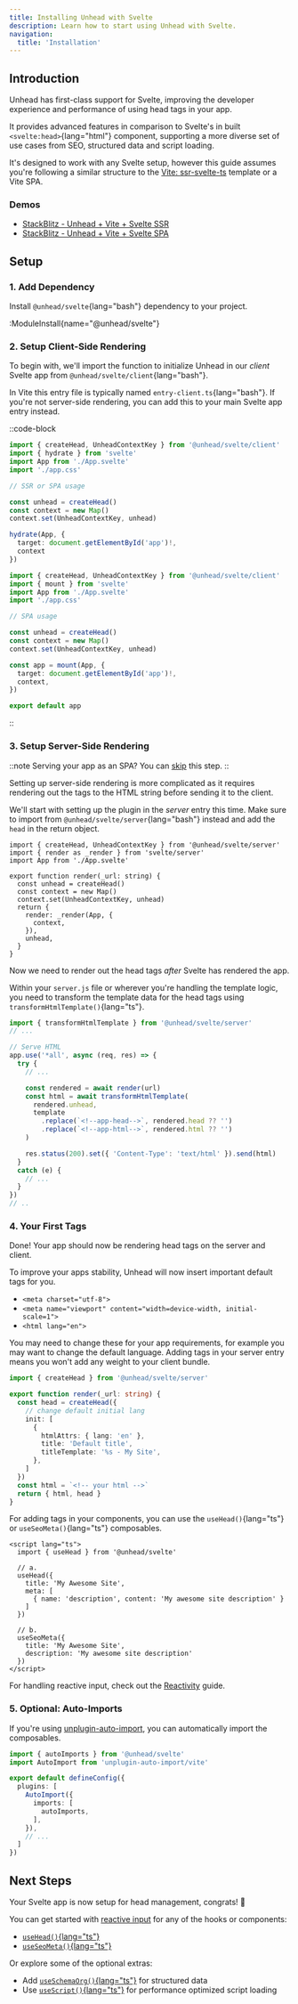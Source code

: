 ```yaml
---
title: Installing Unhead with Svelte
description: Learn how to start using Unhead with Svelte.
navigation:
  title: 'Installation'
---
```


## Introduction

Unhead has first-class support for Svelte, improving the developer experience and performance of using head tags in your app.

It provides advanced features in comparison to Svelte's in built `<svelte:head>`{lang="html"} component, supporting a more diverse set of use cases from SEO, structured data and
script loading.

It's designed to work with any Svelte setup, however this guide assumes you're following a similar structure to the [Vite: ssr-svelte-ts](https://github.com/bluwy/create-vite-extra/tree/master/template-ssr-Svelte-ts) template
or a Vite SPA.

### Demos

- [StackBlitz - Unhead + Vite + Svelte SSR](https://stackblitz.com/edit/github-ckbygkxk)
- [StackBlitz - Unhead + Vite + Svelte SPA](https://stackblitz.com/edit/vitejs-vite-tfv9egtq)

## Setup

### 1. Add Dependency

Install `@unhead/svelte`{lang="bash"} dependency to your project. 

:ModuleInstall{name="@unhead/svelte"}

### 2. Setup Client-Side Rendering

To begin with, we'll import the function to initialize Unhead in our _client_ Svelte app from `@unhead/svelte/client`{lang="bash"}.

In Vite this entry file is typically named `entry-client.ts`{lang="bash"}. If you're not server-side rendering, you can add this to your main Svelte app entry instead.

::code-block

```ts {1,7,12,14} [src/entry-client.ts]
import { createHead, UnheadContextKey } from '@unhead/svelte/client'
import { hydrate } from 'svelte'
import App from './App.svelte'
import './app.css'

// SSR or SPA usage

const unhead = createHead()
const context = new Map()
context.set(UnheadContextKey, unhead)

hydrate(App, {
  target: document.getElementById('app')!,
  context
})
```

```ts [src/main.ts]
import { createHead, UnheadContextKey } from '@unhead/svelte/client'
import { mount } from 'svelte'
import App from './App.svelte'
import './app.css'

// SPA usage

const unhead = createHead()
const context = new Map()
context.set(UnheadContextKey, unhead)

const app = mount(App, {
  target: document.getElementById('app')!,
  context,
})

export default app
```

::

### 3. Setup Server-Side Rendering

::note
Serving your app as an SPA? You can [skip](/docs/svelte/installation#_4-your-first-tags) this step.
::

Setting up server-side rendering is more complicated as it requires rendering out the tags to the HTML string before sending it to the client.

We'll start with setting up the plugin in the _server_ entry this time. Make sure to import from `@unhead/svelte/server`{lang="bash"} instead
and add the `head` in the return object.

```tsx {1,7,10,12,15} [src/entry-server.ts]
import { createHead, UnheadContextKey } from '@unhead/svelte/server'
import { render as _render } from 'svelte/server'
import App from './App.svelte'

export function render(_url: string) {
  const unhead = createHead()
  const context = new Map()
  context.set(UnheadContextKey, unhead)
  return {
    render: _render(App, {
      context,
    }),
    unhead,
  }
}
```

Now we need to render out the head tags _after_ Svelte has rendered the app.

Within your `server.js` file or wherever you're handling the template logic, you need to transform the template data
for the head tags using `transformHtmlTemplate()`{lang="ts"}.

```ts {1,9-14} [server.ts]
import { transformHtmlTemplate } from '@unhead/svelte/server'
// ...

// Serve HTML
app.use('*all', async (req, res) => {
  try {
    // ...

    const rendered = await render(url)
    const html = await transformHtmlTemplate(
      rendered.unhead,
      template
        .replace(`<!--app-head-->`, rendered.head ?? '')
        .replace(`<!--app-html-->`, rendered.html ?? '')
    )

    res.status(200).set({ 'Content-Type': 'text/html' }).send(html)
  }
  catch (e) {
    // ...
  }
})
// ..
```

### 4. Your First Tags

Done! Your app should now be rendering head tags on the server and client.

To improve your apps stability, Unhead will now insert important default tags for you.

- `<meta charset="utf-8">`
- `<meta name="viewport" content="width=device-width, initial-scale=1">`
- `<html lang="en">`

You may need to change these for your app requirements, for example you may want to change the default language. Adding
tags in your server entry means you won't add any weight to your client bundle.

```ts {2,6-8} [src/entry-server.ts]
import { createHead } from '@unhead/svelte/server'

export function render(_url: string) {
  const head = createHead({
    // change default initial lang
    init: [
      {
        htmlAttrs: { lang: 'en' },
        title: 'Default title',
        titleTemplate: '%s - My Site',
      },
    ]
  })
  const html = `<!-- your html -->`
  return { html, head }
}
```

For adding tags in your components, you can use the `useHead()`{lang="ts"} or `useSeoMeta()`{lang="ts"} composables.

```sveltehtml [App.svelte]
<script lang="ts">
  import { useHead } from '@unhead/svelte'

  // a.
  useHead({
    title: 'My Awesome Site',
    meta: [
      { name: 'description', content: 'My awesome site description' }
    ]
  })

  // b.
  useSeoMeta({
    title: 'My Awesome Site',
    description: 'My awesome site description'
  })
</script>
```

For handling reactive input, check out the [Reactivity](/docs/svelte/guides/reactivity) guide.

### 5. Optional: Auto-Imports

If you're using  [unplugin-auto-import](https://github.com/antfu/unplugin-auto-import), you can automatically import the composables.

```ts [vite.config.ts]
import { autoImports } from '@unhead/svelte'
import AutoImport from 'unplugin-auto-import/vite'

export default defineConfig({
  plugins: [
    AutoImport({
      imports: [
        autoImports,
      ],
    }),
    // ...
  ]
})
```

## Next Steps

Your Svelte app is now setup for head management, congrats! 🎉

You can get started with [reactive input](/docs/svelte/guides/reactivity) for any of the hooks or components:
- [`useHead()`{lang="ts"}](/docs/api/use-head)
- [`useSeoMeta()`{lang="ts"}](/docs/api/use-seo-meta)

Or explore some of the optional extras:

- Add [`useSchemaOrg()`{lang="ts"}](/docs/api/use-schema-org) for structured data
- Use [`useScript()`{lang="ts"}](/docs/api/use-script) for performance optimized script loading
